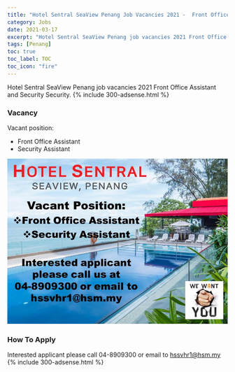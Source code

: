 ```yaml
---
title: "Hotel Sentral SeaView Penang Job Vacancies 2021 -  Front Office and Security" 
category: Jobs 
date: 2021-03-17 
excerpt: "Hotel Sentral SeaView Penang job vacancies 2021 Front Office Assistant and Security Security" 
tags: [Penang] 
toc: true 
toc_label: TOC 
toc_icon: "fire" 
--- 
```


Hotel Sentral SeaView Penang job vacancies 2021 Front Office Assistant and Security Security.
{% include 300-adsense.html %} 
### Vacancy 
Vacant position:
- Front Office Assistant
- Security Assistant

![Hotel Sentral SeaView Penang Jobs 2021!](/assets/images/2021-03/hotel-sentral-seaview-penang-jobs.jpg "Hotel Sentral SeaView Penang")

### How To Apply 
Interested applicant please call 04-8909300 or email to hssvhr1@hsm.my
{% include 300-adsense.html %} 